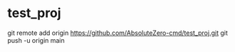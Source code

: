 # test_proj

git remote add origin https://github.com/AbsoluteZero-cmd/test_proj.git
git push -u origin main
